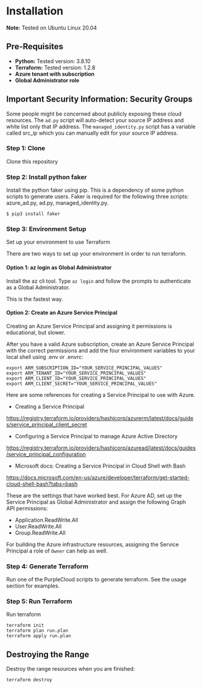# Installation
**Note:**  Tested on Ubuntu Linux 20.04 

## Pre-Requisites
 
* **Python:** Tested version:  3.8.10
* **Terraform:**  Tested version:  1.2.8 
* **Azure tenant with subscription**
* **Global Administrator role**

## Important Security Information:  Security Groups
Some people might be concerned about publicly exposing these cloud resources.  The ```ad.py``` script will auto-detect your source IP address and white list only that IP address.  The ```managed_identity.py``` script has a variable called src_ip which you can manually edit for your source IP address.  

### Step 1: Clone
Clone this repository

### Step 2: Install python faker 

Install the python faker using pip.  This is a dependency of some python scripts to generate users.  Faker is required for the following three scripts:  azure_ad.py, ad.py, managed_identity.py.

```$ pip3 install faker```

### Step 3: Environment Setup

Set up your environment to use Terraform

There are two ways to set up your environment in order to run terraform.

#### Option 1:  az login as Global Administrator
Install the az cli tool.  Type ```az login``` and follow the prompts to authenticate as a Global Administrator.

This is the fastest way.

#### Option 2:  Create an Azure Service Principal

Creating an Azure Service Principal and assigning it permissions is educational, but slower.

After you have a valid Azure subscription, create an Azure Service Principal with the correct permissions and add the four environment variables to your local shell using .env or .envrc:

```
export ARM_SUBSCRIPTION_ID="YOUR_SERVICE_PRINCIPAL_VALUES"
export ARM_TENANT_ID="YOUR_SERVICE_PRINCIPAL_VALUES"
export ARM_CLIENT_ID="YOUR_SERVICE_PRINCIPAL_VALUES"
export ARM_CLIENT_SECRET="YOUR_SERVICE_PRINCIPAL_VALUES"
```

Here are some references for creating a Service Principal to use with Azure.

* Creating a Service Principal

https://registry.terraform.io/providers/hashicorp/azurerm/latest/docs/guides/service_principal_client_secret

* Configuring a Service Principal to manage Azure Active Directory

https://registry.terraform.io/providers/hashicorp/azuread/latest/docs/guides/service_principal_configuration

* Microsoft docs:  Creating a Service Principal in Cloud Shell with Bash

https://docs.microsoft.com/en-us/azure/developer/terraform/get-started-cloud-shell-bash?tabs=bash

These are the settings that have worked best.  For Azure AD, set up the Service Principal as Global Administrator and assign the following Graph API permissions:

- Application.ReadWrite.All
- User.ReadWrite.All
- Group.ReadWrite.All

For building the Azure infrastructure resources, assigning the Service Principal a role of ```Owner``` can help as well.

### Step 4: Generate Terraform  

Run one of the PurpleCloud scripts to generate terraform.  See the usage section for examples.
 
### Step 5: Run Terraform
  
Run terraform 
```
terraform init
terraform plan run.plan
terraform apply run.plan
```

## Destroying the Range

Destroy the range resources when you are finished:
```
terraform destroy
```

